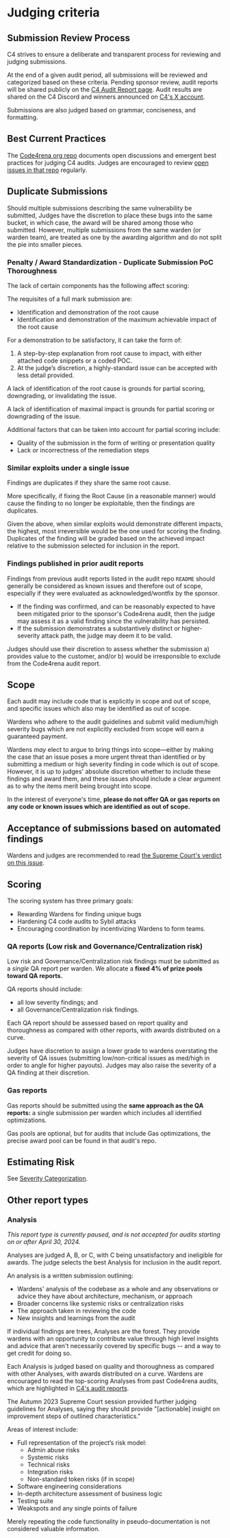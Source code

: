 # Judging criteria

## Submission Review Process

C4 strives to ensure a deliberate and transparent process for reviewing and judging submissions.

At the end of a given audit period, all submissions will be reviewed and categorized based on these criteria. Pending sponsor review, audit reports will be shared publicly on the [C4 Audit Report page](https://code4rena.com/reports). Audit results are shared on the C4 Discord and winners announced on [C4's X account](https://x.com/code423n4).

Submissions are also judged based on grammar, conciseness, and formatting.

## Best Current Practices

The [Code4rena org repo](https://github.com/code-423n4/org) documents open discussions and emergent best practices for judging C4 audits. Judges are encouraged to review [open issues in that repo](https://github.com/code-423n4/org/issues) regularly.

## Duplicate Submissions

Should multiple submissions describing the same vulnerability be submitted, Judges have the discretion to place these bugs into the same bucket, in which case, the award will be shared among those who submitted. However, multiple submissions from the same warden (or warden team), are treated as one by the awarding algorithm and do not split the pie into smaller pieces.

### Penalty / Award Standardization - Duplicate Submission PoC Thoroughness

The lack of certain components has the following affect scoring:

The requisites of a full mark submission are:
- Identification and demonstration of the root cause
- Identification and demonstration of the maximum achievable impact of the root cause

For a demonstration to be satisfactory, it can take the form of:

1. A step-by-step explanation from root cause to impact, with either attached code snippets or a coded POC.
2. At the judge’s discretion, a highly-standard issue can be accepted with less detail provided.

A lack of identification of the root cause is grounds for partial scoring, downgrading, or invalidating the issue.

A lack of identification of maximal impact is grounds for partial scoring or downgrading of the issue.

Additional factors that can be taken into account for partial scoring include:
- Quality of the submission in the form of writing or presentation quality
- Lack or incorrectness of the remediation steps

### Similar exploits under a single issue

Findings are duplicates if they share the same root cause.

More specifically, if fixing the Root Cause (in a reasonable manner) would cause the finding to no longer be exploitable, then the findings are duplicates.

Given the above, when similar exploits would demonstrate different impacts, the highest, most irreversible would be the one used for scoring the finding. Duplicates of the finding will be graded based on the achieved impact relative to the submission selected for inclusion in the report.

### Findings published in prior audit reports

Findings from previous audit reports listed in the audit repo `README` should generally be considered as known issues and therefore out of scope, especially if they were evaluated as acknowledged/wontfix by the sponsor. 
 
- If the finding was confirmed, and can be reasonably expected to have been mitigated prior to the sponsor's Code4rena audit, then the judge may assess it as a valid finding since the vulnerability has persisted. 
- If the submission demonstrates a substantively distinct or higher-severity attack path, the judge may deem it to be valid.

Judges should use their discretion to assess whether the submission a) provides value to the customer, and/or b) would be irresponsible to exclude from the Code4rena audit report. 

## Scope

Each audit may include code that is explicitly in scope and out of scope, and specific issues which also may be identified as out of scope.

Wardens who adhere to the audit guidelines and submit valid medium/high severity bugs which are not explicitly excluded from scope will earn a guaranteed payment.

Wardens _may_ elect to argue to bring things into scope—either by making the case that an issue poses a more urgent threat than identified or by submitting a medium or high severity finding in code which is out of scope. However, it is up to judges' absolute discretion whether to include these findings and award them, and these issues should include a clear argument as to why the items merit being brought into scope.

In the interest of everyone's time, **please do not offer QA or gas reports on any code or known issues which are identified as out of scope.**

## Acceptance of submissions based on automated findings

Wardens and judges are recommended to read [the Supreme Court's verdict on this issue](https://docs.code4rena.com/awarding/judging-criteria/supreme-court-decisions-fall-2023). 

## Scoring

The scoring system has three primary goals:

* Rewarding Wardens for finding unique bugs
* Hardening C4 code audits to Sybil attacks
* Encouraging coordination by incentivizing Wardens to form teams.

### QA reports (Low risk and Governance/Centralization risk)

Low risk and Governance/Centralization risk findings must be submitted as a _single_ QA report per warden. We allocate a **fixed 4% of prize pools toward QA reports.**

QA reports should include:

* all low severity findings; and
* all Governance/Centralization risk findings.

Each QA report should be assessed based on report quality and thoroughness as compared with other reports, with awards distributed on a curve. 

Judges have discretion to assign a lower grade to wardens overstating the severity of QA issues (submitting low/non-critical issues as med/high in order to angle for higher payouts). Judges may also raise the severity of a QA finding at their discretion. 

### Gas reports

Gas reports should be submitted using the **same approach as the QA reports:** a single submission per warden which includes all identified optimizations. 

Gas pools are optional, but for audits that include Gas optimizations, the precise award pool can be found in that audit's repo.

## Estimating Risk

See [Severity Categorization](https://docs.code4rena.com/awarding/judging-criteria/severity-categorization).

## Other report types

### Analysis

_This report type is currently paused, and is not accepted for audits starting on or after April 30, 2024._

Analyses are judged A, B, or C, with C being unsatisfactory and ineligible for awards. The judge selects the best Analysis for inclusion in the audit report.

An analysis is a written submission outlining:

- Wardens' analysis of the codebase as a whole and any observations or advice they have about architecture, mechanism, or approach
- Broader concerns like systemic risks or centralization risks
- The approach taken in reviewing the code
- New insights and learnings from the audit

If individual findings are trees, Analyses are the forest. They provide wardens with an opportunity to contribute value through high level insights and advice that aren't necessarily covered by specific bugs -- and a way to get credit for doing so.

Each Analysis is judged based on quality and thoroughness as compared with other Analyses, with awards distributed on a curve. Wardens are encouraged to read the top-scoring Analyses from past Code4rena audits, which are highlighted in [C4's audit reports](https://code4rena.com/reports).

The Autumn 2023 Supreme Court session provided further judging guidelines for Analyses, saying they should provide "[actionable] insight on improvement steps of outlined characteristics." 

Areas of interest include:
- Full representation of the project’s risk model:
  - Admin abuse risks
  - Systemic risks
  - Technical risks
  - Integration risks
  - Non-standard token risks (if in scope)
- Software engineering considerations
- In-depth architecture assessment of business logic 
- Testing suite
- Weakspots and any single points of failure

Merely repeating the code functionality in pseudo-documentation is not considered valuable information.